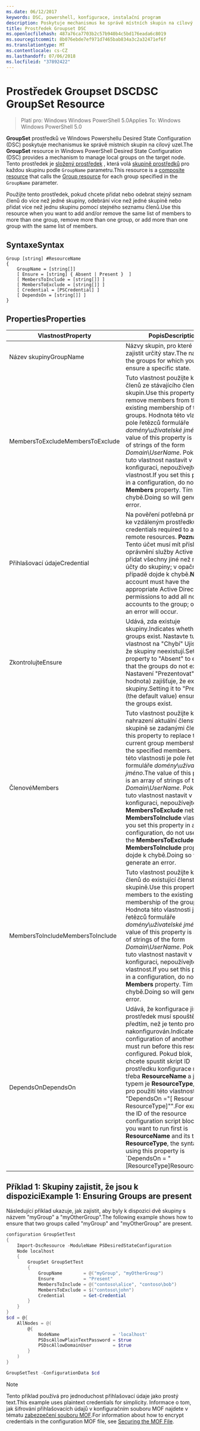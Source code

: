 ```yaml
---
ms.date: 06/12/2017
keywords: DSC, powershell, konfigurace, instalační program
description: Poskytuje mechanismus ke správě místních skupin na cílový uzel.
title: Prostředek Groupset DSC
ms.openlocfilehash: 487a76ca7703b2c57b940b4c5bd176eada6c8019
ms.sourcegitcommit: 8b076ebde7ef971d7465bab834a3c2a32471ef6f
ms.translationtype: MT
ms.contentlocale: cs-CZ
ms.lasthandoff: 07/06/2018
ms.locfileid: "37892422"
---
```

# <a name="dsc-groupset-resource"></a><span data-ttu-id="ac59e-104">Prostředek Groupset DSC</span><span class="sxs-lookup"><span data-stu-id="ac59e-104">DSC GroupSet Resource</span></span>

> <span data-ttu-id="ac59e-105">Platí pro: Windows Windows PowerShell 5.0</span><span class="sxs-lookup"><span data-stu-id="ac59e-105">Applies To: Windows Windows PowerShell 5.0</span></span>

<span data-ttu-id="ac59e-106">**GroupSet** prostředků ve Windows Powershellu Desired State Configuration (DSC) poskytuje mechanismus ke správě místních skupin na cílový uzel.</span><span class="sxs-lookup"><span data-stu-id="ac59e-106">The **GroupSet** resource in Windows PowerShell Desired State Configuration (DSC) provides a mechanism to manage local groups on the target node.</span></span> <span data-ttu-id="ac59e-107">Tento prostředek je [složený prostředek](authoringResourceComposite.md) , která volá [skupině prostředků](groupResource.md) pro každou skupinu podle `GroupName` parametru.</span><span class="sxs-lookup"><span data-stu-id="ac59e-107">This resource is a [composite resource](authoringResourceComposite.md) that calls the [Group resource](groupResource.md) for each group specified in the `GroupName` parameter.</span></span>

<span data-ttu-id="ac59e-108">Použijte tento prostředek, pokud chcete přidat nebo odebrat stejný seznam členů do více než jedné skupiny, odebrání více než jedné skupině nebo přidat více než jednu skupinu pomocí stejného seznamu členů.</span><span class="sxs-lookup"><span data-stu-id="ac59e-108">Use this resource when you want to add and/or remove the same list of members to more than one group, remove more than one group, or add more than one group with the same list of members.</span></span>

## <a name="syntax"></a><span data-ttu-id="ac59e-109">Syntaxe</span><span class="sxs-lookup"><span data-stu-id="ac59e-109">Syntax</span></span>

```
Group [string] #ResourceName
{
    GroupName = [string[]]
    [ Ensure = [string] { Absent | Present }  ]
    [ MembersToInclude = [string[]] ]
    [ MembersToExclude = [string[]] ]
    [ Credential = [PSCredential] ]
    [ DependsOn = [string[]] ]
}
```

## <a name="properties"></a><span data-ttu-id="ac59e-110">Properties</span><span class="sxs-lookup"><span data-stu-id="ac59e-110">Properties</span></span>

|  <span data-ttu-id="ac59e-111">Vlastnost</span><span class="sxs-lookup"><span data-stu-id="ac59e-111">Property</span></span>  |  <span data-ttu-id="ac59e-112">Popis</span><span class="sxs-lookup"><span data-stu-id="ac59e-112">Description</span></span>   |
|---|---|
| <span data-ttu-id="ac59e-113">Název skupiny</span><span class="sxs-lookup"><span data-stu-id="ac59e-113">GroupName</span></span>| <span data-ttu-id="ac59e-114">Názvy skupin, pro které chcete zajistit určitý stav.</span><span class="sxs-lookup"><span data-stu-id="ac59e-114">The names of the groups for which you want to ensure a specific state.</span></span>|
| <span data-ttu-id="ac59e-115">MembersToExclude</span><span class="sxs-lookup"><span data-stu-id="ac59e-115">MembersToExclude</span></span>| <span data-ttu-id="ac59e-116">Tuto vlastnost použijte k odebrání členů ze stávajícího členství skupin.</span><span class="sxs-lookup"><span data-stu-id="ac59e-116">Use this property to remove members from the existing membership of the groups.</span></span> <span data-ttu-id="ac59e-117">Hodnota této vlastnosti je pole řetězců formuláře *domény*\\*uživatelské jméno*.</span><span class="sxs-lookup"><span data-stu-id="ac59e-117">The value of this property is an array of strings of the form *Domain*\\*UserName*.</span></span> <span data-ttu-id="ac59e-118">Pokud byste tuto vlastnost nastavit v konfiguraci, nepoužívejte **členy** vlastnost.</span><span class="sxs-lookup"><span data-stu-id="ac59e-118">If you set this property in a configuration, do not use the **Members** property.</span></span> <span data-ttu-id="ac59e-119">Tím dojde k chybě.</span><span class="sxs-lookup"><span data-stu-id="ac59e-119">Doing so will generate an error.</span></span>|
| <span data-ttu-id="ac59e-120">Přihlašovací údaje</span><span class="sxs-lookup"><span data-stu-id="ac59e-120">Credential</span></span>| <span data-ttu-id="ac59e-121">Na pověření potřebná pro přístup ke vzdáleným prostředkům.</span><span class="sxs-lookup"><span data-stu-id="ac59e-121">The credentials required to access remote resources.</span></span> <span data-ttu-id="ac59e-122">**Poznámka:**: Tento účet musí mít příslušná oprávnění služby Active Directory přidat všechny jiné než místní účty do skupiny; v opačném případě dojde k chybě.</span><span class="sxs-lookup"><span data-stu-id="ac59e-122">**Note**: This account must have the appropriate Active Directory permissions to add all non-local accounts to the group; otherwise, an error will occur.</span></span>
| <span data-ttu-id="ac59e-123">Zkontrolujte</span><span class="sxs-lookup"><span data-stu-id="ac59e-123">Ensure</span></span>| <span data-ttu-id="ac59e-124">Udává, zda existuje skupiny.</span><span class="sxs-lookup"><span data-stu-id="ac59e-124">Indicates whether the groups exist.</span></span> <span data-ttu-id="ac59e-125">Nastavte tuto vlastnost na "Chybí" Ujistěte se, že skupiny neexistují.</span><span class="sxs-lookup"><span data-stu-id="ac59e-125">Set this property to "Absent" to ensure that the groups do not exist.</span></span> <span data-ttu-id="ac59e-126">Nastavení "Prezentovat" (výchozí hodnota) zajišťuje, že existují skupiny.</span><span class="sxs-lookup"><span data-stu-id="ac59e-126">Setting it to "Present" (the default value) ensures that the groups exist.</span></span>|
| <span data-ttu-id="ac59e-127">Členové</span><span class="sxs-lookup"><span data-stu-id="ac59e-127">Members</span></span>| <span data-ttu-id="ac59e-128">Tuto vlastnost použijte k nahrazení aktuální členství ve skupině se zadanými členy.</span><span class="sxs-lookup"><span data-stu-id="ac59e-128">Use this property to replace the current group membership with the specified members.</span></span> <span data-ttu-id="ac59e-129">Hodnota této vlastnosti je pole řetězců formuláře *domény*\\*uživatelské jméno*.</span><span class="sxs-lookup"><span data-stu-id="ac59e-129">The value of this property is an array of strings of the form *Domain*\\*UserName*.</span></span> <span data-ttu-id="ac59e-130">Pokud byste tuto vlastnost nastavit v konfiguraci, nepoužívejte buď **MembersToExclude** nebo **MembersToInclude** vlastnost.</span><span class="sxs-lookup"><span data-stu-id="ac59e-130">If you set this property in a configuration, do not use either the **MembersToExclude** or **MembersToInclude** property.</span></span> <span data-ttu-id="ac59e-131">Tím dojde k chybě.</span><span class="sxs-lookup"><span data-stu-id="ac59e-131">Doing so will generate an error.</span></span>|
| <span data-ttu-id="ac59e-132">MembersToInclude</span><span class="sxs-lookup"><span data-stu-id="ac59e-132">MembersToInclude</span></span>| <span data-ttu-id="ac59e-133">Tuto vlastnost použijte k přidání členů do existující členství ve skupině.</span><span class="sxs-lookup"><span data-stu-id="ac59e-133">Use this property to add members to the existing membership of the group.</span></span> <span data-ttu-id="ac59e-134">Hodnota této vlastnosti je pole řetězců formuláře *domény*\\*uživatelské jméno*.</span><span class="sxs-lookup"><span data-stu-id="ac59e-134">The value of this property is an array of strings of the form *Domain*\\*UserName*.</span></span> <span data-ttu-id="ac59e-135">Pokud byste tuto vlastnost nastavit v konfiguraci, nepoužívejte **členy** vlastnost.</span><span class="sxs-lookup"><span data-stu-id="ac59e-135">If you set this property in a configuration, do not use the **Members** property.</span></span> <span data-ttu-id="ac59e-136">Tím dojde k chybě.</span><span class="sxs-lookup"><span data-stu-id="ac59e-136">Doing so will generate an error.</span></span>|
| <span data-ttu-id="ac59e-137">DependsOn</span><span class="sxs-lookup"><span data-stu-id="ac59e-137">DependsOn</span></span> | <span data-ttu-id="ac59e-138">Udává, že konfigurace jiný prostředek musí spouštět předtím, než je tento prostředek nakonfigurován.</span><span class="sxs-lookup"><span data-stu-id="ac59e-138">Indicates that the configuration of another resource must run before this resource is configured.</span></span> <span data-ttu-id="ac59e-139">Pokud blok, který chcete spustit skript ID prostředku konfigurace nejprve je třeba __ResourceName__ a jejím typem je __ResourceType__, syntaxe pro použití této vlastnosti je "DependsOn ="[ ResourceName ResourceType]"".</span><span class="sxs-lookup"><span data-stu-id="ac59e-139">For example, if the ID of the resource configuration script block that you want to run first is __ResourceName__ and its type is __ResourceType__, the syntax for using this property is \`DependsOn = "[ResourceType]ResourceName"\`\`.</span></span>|

## <a name="example-1-ensuring-groups-are-present"></a><span data-ttu-id="ac59e-140">Příklad 1: Skupiny zajistit, že jsou k dispozici</span><span class="sxs-lookup"><span data-stu-id="ac59e-140">Example 1: Ensuring Groups are present</span></span>

<span data-ttu-id="ac59e-141">Následující příklad ukazuje, jak zajistit, aby byly k dispozici dvě skupiny s názvem "myGroup" a "myOtherGroup".</span><span class="sxs-lookup"><span data-stu-id="ac59e-141">The following example shows how to ensure that two groups called "myGroup" and "myOtherGroup" are present.</span></span>

```powershell
configuration GroupSetTest
{
    Import-DscResource -ModuleName PSDesiredStateConfiguration
    Node localhost
    {
        GroupSet GroupSetTest
        {
            GroupName        = @("myGroup", "myOtherGroup")
            Ensure           = "Present"
            MembersToInclude = @("contoso\alice", "contoso\bob")
            MembersToExclude = $("contoso\john")
            Credential       = Get-Credential
        }
    }
}
$cd = @{
    AllNodes = @(
        @{
            NodeName                    = 'localhost'
            PSDscAllowPlainTextPassword = $true
            PSDscAllowDomainUser        = $true
        }
    )
}

GroupSetTest -ConfigurationData $cd
```

> [!NOTE] 
> <span data-ttu-id="ac59e-142">Tento příklad používá pro jednoduchost přihlašovací údaje jako prostý text.</span><span class="sxs-lookup"><span data-stu-id="ac59e-142">This example uses plaintext credentials for simplicity.</span></span> <span data-ttu-id="ac59e-143">Informace o tom, jak šifrování přihlašovacích údajů v konfiguračním souboru MOF najdete v tématu [zabezpečení souboru MOF](secureMOF.md).</span><span class="sxs-lookup"><span data-stu-id="ac59e-143">For information about how to encrypt credentials in the configuration MOF file, see [Securing the MOF File](secureMOF.md).</span></span>
